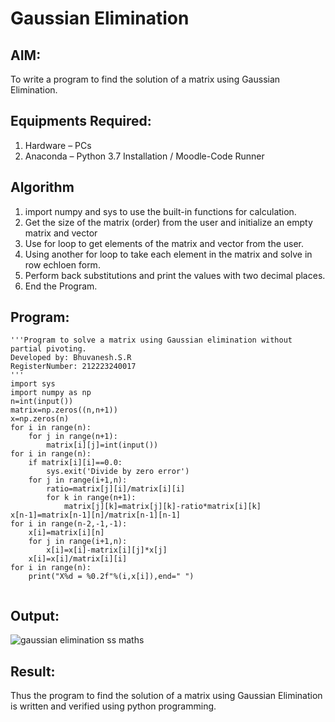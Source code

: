 # Gaussian Elimination

## AIM:
To write a program to find the solution of a matrix using Gaussian Elimination.

## Equipments Required:
1. Hardware – PCs
2. Anaconda – Python 3.7 Installation / Moodle-Code Runner

## Algorithm
1. import numpy and sys to use the built-in functions for calculation.
2. Get the size of the matrix (order) from the user and initialize an empty matrix and vector
3. Use for loop to get elements of the matrix and vector from the user.
4. Using another for loop to take each element in the matrix and solve in row echloen form.
5. Perform back substitutions and print the values with two decimal places.
6. End the Program. 

## Program:
```
'''Program to solve a matrix using Gaussian elimination without partial pivoting.
Developed by: Bhuvanesh.S.R
RegisterNumber: 212223240017
'''
import sys
import numpy as np
n=int(input())
matrix=np.zeros((n,n+1))
x=np.zeros(n)
for i in range(n):
    for j in range(n+1):
        matrix[i][j]=int(input())
for i in range(n):
    if matrix[i][i]==0.0:
        sys.exit('Divide by zero error')
    for j in range(i+1,n):
        ratio=matrix[j][i]/matrix[i][i]
        for k in range(n+1):
            matrix[j][k]=matrix[j][k]-ratio*matrix[i][k]
x[n-1]=matrix[n-1][n]/matrix[n-1][n-1]
for i in range(n-2,-1,-1):
    x[i]=matrix[i][n]
    for j in range(i+1,n):
        x[i]=x[i]-matrix[i][j]*x[j]
    x[i]=x[i]/matrix[i][i]
for i in range(n):
    print("X%d = %0.2f"%(i,x[i]),end=" ")
    

```

## Output:
![gaussian elimination ss maths](https://github.com/Bhuvanesh-Suresh/Gaussian/assets/145742661/82c51c1e-26f3-4ee8-9d87-9a42f28570d0)



## Result:
Thus the program to find the solution of a matrix using Gaussian Elimination is written and verified using python programming.

